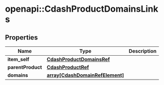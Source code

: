 # openapi::CdashProductDomainsLinks


## Properties
Name | Type | Description | Notes
------------ | ------------- | ------------- | -------------
**item_self** | [**CdashProductDomainsRef**](CdashProductDomainsRef.md) |  | [optional] 
**parentProduct** | [**CdashProductRef**](CdashProductRef.md) |  | [optional] 
**domains** | [**array[CdashDomainRefElement]**](CdashDomainRefElement.md) |  | [optional] 


